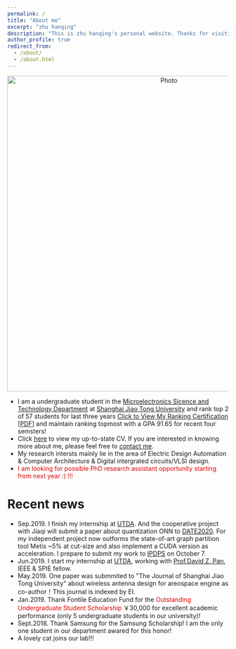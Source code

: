 ```yaml
---
permalink: /
title: "About me"
excerpt: "zhu hanqing"
description: "This is zhu hanqing's personal website. Thanks for visiting!!!"
author_profile: true
redirect_from: 
  - /about/
  - /about.html
---
```


<p align="center">
  <img src="https://zhuhanqing.github.io/images/ZHQ.jpg?raw=true" alt="Photo" style="width: 720px;"/> 
  
</p>


* I am a undergraduate student in the [Microelectronics Sicence and Technology Department](http://dmne.sjtu.edu.cn/dmne/) at [Shanghai Jiao Tong University](http://en.sjtu.edu.cn/) and rank top 2 of 57 students for last three years [Click to View My Ranking Certification [PDF]](http://zhuhanqing.github.io/files/ranking.pdf) and maintain ranking topmost with a GPA 91.65 for recent four semsters!
* Click [here](http://zhuhanqing.github.io/files/CV_ZHQ.pdf) to view my up-to-state CV. If you are interested in knowing more about me, please feel free to [contact me](https://zhuhanqing.github.io/contact/).
* My research intersts mainly lie in the area of Electric Design Automation & Computer Architecture & Digital intergrated circuits/VLSI design. 
* <font color="#dd0000">I am looking for possible PhD research assistant opportunity starting from next year :)  !!!</font>

# Recent news
* Sep.2019. I finish my internship at [UTDA](https://www.cerc.utexas.edu/utda/). And the cooperative project with Jiaqi will submit a paper about quantization ONN to [DATE2020](https://www.date-conference.com/). For my independent project now outforms the state-of-art graph partition tool Metis ~5% at cut-size and also implement a CUDA version as acceleration. I prepare to submit my work to [IPDPS](http://www.ipdps.org/) on October 7.
* Jun.2019. I start my internship at [UTDA](https://www.cerc.utexas.edu/utda/), working with [Prof.David Z. Pan](http://www.ece.utexas.edu/people/faculty/david-z-pan), IEEE & SPIE fellow.
* May.2019. One paper was submmited to "The Journal of Shanghai Jiao Tong University" about wireless antenna design for areospace engine as co-author！This journal is indexed by EI.
* Jan.2019. Thank Fontile Education Fund for the <font color="#dd0000"> Outstanding Undergraduate Student Scholarship</font>
 ￥30,000 for excellent academic performance (only 5 undergraduate students in our university)!
* Sept.2018. Thank Samsung for the Samsung Scholarship! I am the only one student in our department awared for this honor!
* A lovely cat joins our lab!!!
